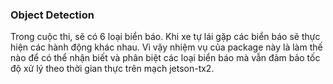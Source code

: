 ### Object Detection
Trong cuộc thi, sẽ có 6 loại biển báo. Khi xe tự lái gặp các biển báo sẽ thực hiện các hành động khác nhau. Vì vậy nhiệm vụ của package này là làm thế nào để có thể nhận biết và phân biệt các loại biển báo mà vẫn đảm bảo tốc độ xử lý theo thời gian thực trên mạch jetson-tx2. 
